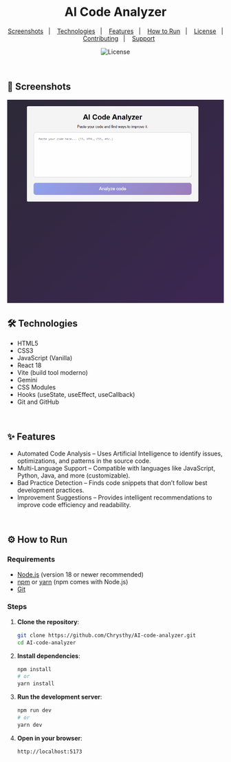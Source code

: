 <h1 align="center"> AI Code Analyzer </h1>

<p align="center">
<a href="#-screenshots">Screenshots</a>&nbsp;&nbsp;&nbsp;|&nbsp;&nbsp;&nbsp;
<a href="#-technologies">Technologies</a>&nbsp;&nbsp;&nbsp;|&nbsp;&nbsp;&nbsp;
<a href="#-features">Features</a>&nbsp;&nbsp;&nbsp;|&nbsp;&nbsp;&nbsp;
<a href="#-how-to-run">How to Run</a>&nbsp;&nbsp;&nbsp;|&nbsp;&nbsp;&nbsp;
<a href="#-license">License</a>&nbsp;&nbsp;&nbsp;|&nbsp;&nbsp;&nbsp;
<a href="#-contributing">Contributing</a>&nbsp;&nbsp;&nbsp;|&nbsp;&nbsp;&nbsp;
<a href="#support">Support</a>
</p>

<p align="center">
  <img alt="License" src="https://img.shields.io/static/v1?label=license&message=MIT&color=c920c9&labelColor=000000">
</p>

<br>

## 📸 Screenshots

<img src=".github/gif-do-projeto.gif" alt="gif do projeto">

<br>

## 🛠 Technologies

- HTML5  
- CSS3  
- JavaScript (Vanilla)  
- React 18
- Vite (build tool moderno)
- Gemini
- CSS Modules
- Hooks (useState, useEffect, useCallback)  
- Git and GitHub

<br>

## ✨ Features

- Automated Code Analysis – Uses Artificial Intelligence to identify issues, optimizations, and patterns in the source code.
- Multi-Language Support – Compatible with languages like JavaScript, Python, Java, and more (customizable).
- Bad Practice Detection – Finds code snippets that don’t follow best development practices.
- Improvement Suggestions – Provides intelligent recommendations to improve code efficiency and readability.

<br>


## ⚙ How to Run

### Requirements

- [Node.js](https://nodejs.org/) (version 18 or newer recommended)
- [npm](https://www.npmjs.com/) or [yarn](https://yarnpkg.com/) (npm comes with Node.js)
- [Git](https://git-scm.com/)

### Steps

1. **Clone the repository**:

   ```bash
   git clone https://github.com/Chrysthy/AI-code-analyzer.git
   cd AI-code-analyzer
   ```

2. **Install dependencies**:

   ```bash
   npm install
   # or
   yarn install
   ```

3. **Run the development server**:

   ```bash
   npm run dev
   # or
   yarn dev
   ```

4. **Open in your browser**:

   ```
   http://localhost:5173
   ```



